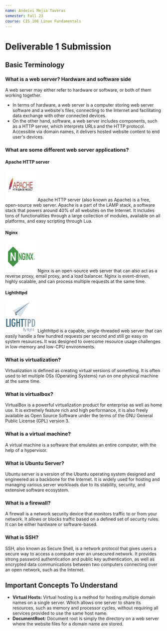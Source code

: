 ```yaml
---
name: Andeivi Mejia Taveras
semester: Fall 23
course: CIS 106 Linux Fundamentals
---
```


# Deliverable 1 Submission

## Basic Terminology

### What is a web server? Hardware and software side
A web server may either refer to hardware or software, or both of them working together.
- In terms of hardware, a web server is a computer storing web server software and a website's files, connecting to the Internet and facilitating data exchange with other connected devices.
- On the other hand, software, a web server includes components, such as a HTTP server, which interprets URLs and the HTTP protocol. Accessible via domain names, it delivers hosted website content to end user's devices. 

### What are some different web server applications?
#### Apache HTTP server
<img src="apache.png" alt="Apache logo" style="height:100px;width:100px;">
Apache HTTP server (also known as Apache) is a free, open-source web server. Apache is a part of the LAMP stack, a software stack that powers around 40% of all websites on the Internet. It includes tons of functionalities through a large collection of modules, available on all platforms, and easy scripting through Lua.

#### Nginx
<img src="nginx.png" alt="Nginx logo" style="height:100px;width:100px;">
Nginx is an open-source web server that can also act as a reverse proxy, email proxy, and a load balancer. Nginx is event-driven, highly scalable, and can process multiple requests at the same time.

#### Lighthttpd
<img src="lighttpd.png" alt="IIS logo" style="height:100px;width:100px;">
Lighthttpd is a capable, single-threaded web server that can easily handle a few hundred requests per second and still go easy on system resources. It was designed to overcome resource usage challenges in low-memory and low-CPU environments.

### What is virtualization?
Virtualization is defined as creating virtual versions of something. It is often used to let multiple OSs (Operating Systems) run on one physical machine at the same time. 

### What is virtualbox?
VirtualBox is a powerful virtualization product for enterprise as well as home use. It is extremely feature rich and high performance, it is also freely available as Open Source Software under the terms of the GNU General Public License (GPL) version 3.

### What is a virtual machine?
A virtual machine is a software that emulates an entire computer, with the help of a hypervisor.

### What is Ubuntu Server?
Ubuntu server is a version of the Ubuntu operating system designed and engineered as a backbone for the Internet. It is widely used for hosting and managing various server workloads due to its stability, security, and extensive software ecosystem.

### What is a firewall?
A firewall is a network security device that monitors traffic to or from your network. It allows or blocks traffic based on a defined set of security rules. It can be either hardware or software-based.

### What is SSH?
SSH, also known as Secure Shell, is a network protocol that gives users a secure way to access a computer over an unsecured network. It provides strong password authentication and public key authentication, as well as encrypted data communications between two computers connecting over an open network, such as the Internet.

## Important Concepts To Understand
- __Virtual Hosts:__ Virtual hosting is a method for hosting multiple domain names on a single server. Which allows one server to share its resources, such as memory and processor cycles, without requiring all services provided to use the same host name.
- __DocumentRoot:__ Document root is simply the directory on a web server where the website files for a domain name are stored.